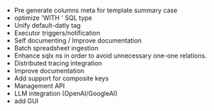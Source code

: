 
- Pre generate columns meta for template summary case
- optimize 'WITH ' SQL type
- Unify default-datly tag
- Executor triggers/notification
- Self documenting / Improve documentation
- Batch spreadsheet ingestion
- Enhance sqlx ns in order to avoid unnecessary one-one relations.
- Distributed tracing integration
- Improve documentation
- Add support for composite keys
- Management API
- LLM integration (OpenAI/GoogleAI)
- add GUI

